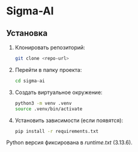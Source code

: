 # Sigma-AI  
## Установка  
1. Клонировать репозиторий:  
   ```bash  
   git clone <repo-url>  
   ```  

2. Перейти в папку проекта:  
   ```bash  
   cd sigma-ai  
   ```  

3. Создать виртуальное окружение:  
   ```bash  
   python3 -m venv .venv  
   source .venv/bin/activate  
   ```  

4. Установить зависимости (если появятся):  
   ```bash  
   pip install -r requirements.txt  
   ```  

Python версия фиксирована в *runtime.txt* (3.13.6).  


